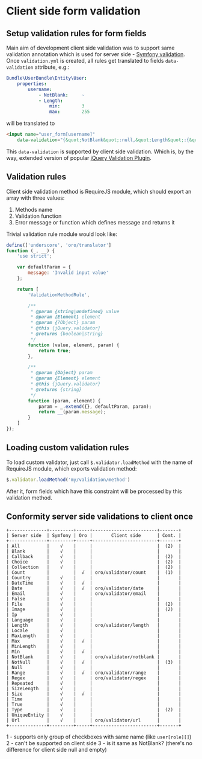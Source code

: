 #  Client side form validation
## Setup validation rules for form fields
Main aim of development client side validation was to support same validation annotation which is used for server side - [Symfony validation](http://symfony.com/doc/current/book/validation.html). Once `validation.yml` is created, all rules get translated to fields `data-validation` attribute, e.g.:
```yml
Bundle\UserBundle\Entity\User:
    properties:
        username:
            - NotBlank:     ~
            - Length:
                min:        3
                max:        255
```
will be translated to
```html
<input name="user_form[username]"
    data-validation="{&quot;NotBlank&quot;:null,&quot;Length&quot;:{&quot;min&quot;:3,&quot;max&quot;:255}}">
```
This `data-validation` is supported by client side validation. Which is, by the way, extended version of popular [jQuery Validation Plugin](http://jqueryvalidation.org/).

## Validation rules
Client side validation method is RequireJS module, which should export an array with three values:
 1. Methods name
 2. Validation function
 3. Error message or function which defines message and returns it

Trivial validation rule module would look like:
```js
define(['underscore', 'oro/translator']
function (_, __) {
    'use strict';

    var defaultParam = {
        message: 'Invalid input value'
    };

    return [
        'ValidationMethodRule',

        /**
         * @param {string|undefined} value
         * @param {Element} element
         * @param {?Object} param
         * @this {jQuery.validator}
         * @returns {boolean|string}
         */
        function (value, element, param) {
            return true;
        },

        /**
         * @param {Object} param
         * @param {Element} element
         * @this {jQuery.validator}
         * @returns {string}
         */
        function (param, element) {
            param = _.extend({}, defaultParam, param);
            return __(param.message);
        }
    ]
});
```

## Loading custom validation rules
To load custom validator, just call `$.validator.loadMethod` with the name of RequireJS module, which exports validation method:
```js
$.validator.loadMethod('my/validation/method')
```
After it, form fields which have this constraint will be processed by this validation method.

## Conformity server side validations to client once
```
+--------------+---------+-----+------------------------+-------+
| Server side  | Symfony | Oro |       Client side      | Comt. |
+--------------+---------+-----+------------------------+-------+
| All          |    √    |     |                        |  (2)  |
| Blank        |    √    |     |                        |       |
| Callback     |    √    |     |                        |  (2)  |
| Choice       |    √    |     |                        |  (2)  |
| Collection   |    √    |     |                        |  (2)  |
| Count        |         |  √  | oro/validator/count    |  (1)  |
| Country      |    √    |     |                        |       |
| DateTime     |    √    |  √  |                        |       |
| Date         |    √    |  √  | oro/validator/date     |       |
| Email        |    √    |     | oro/validator/email    |       |
| False        |    √    |     |                        |       |
| File         |    √    |     |                        |  (2)  |
| Image        |    √    |     |                        |  (2)  |
| Ip           |    √    |     |                        |       |
| Language     |    √    |     |                        |       |
| Length       |    √    |     | oro/validator/length   |       |
| Locale       |    √    |     |                        |       |
| MaxLength    |    √    |     |                        |       |
| Max          |    √    |  √  |                        |       |
| MinLength    |    √    |     |                        |       |
| Min          |    √    |  √  |                        |       |
| NotBlank     |    √    |     | oro/validator/notblank |       |
| NotNull      |    √    |  √  |                        |  (3)  |
| Null         |    √    |     |                        |       |
| Range        |    √    |  √  | oro/validator/range    |       |
| Regex        |    √    |     | oro/validator/regex    |       |
| Repeated     |    √    |     |                        |       |
| SizeLength   |    √    |     |                        |       |
| Size         |    √    |  √  |                        |       |
| Time         |    √    |     |                        |       |
| True         |    √    |     |                        |       |
| Type         |    √    |     |                        |  (2)  |
| UniqueEntity |    √    |     |                        |       |
| Url          |    √    |     | oro/validator/url      |       |
+--------------+---------+-----+------------------------+-------+
```
1 - supports only group of checkboxes with same name (like `user[role][]`)
2 - can't be supported on client side
3 - is it same as NotBlank? (there's no difference for client side null and empty)